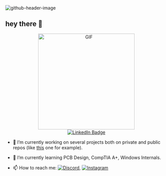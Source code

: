 ![github-header-image](https://github.com/user-attachments/assets/18aeeb70-6cad-41b1-85ee-7a27b0580e77)

## hey there 👋
<!--<img align="center" alt="Coding" width="400" src="https://github.com/user-attachments/assets/f525cd35-ade5-463f-9f1c-deae3cb4cbf8">-->
<div align="center">
 <img src="https://github.com/user-attachments/assets/f7cd1ef8-d76f-45ff-8ae5-70a51c11c55b" width="300" alt="GIF">
</div>

    
<div id="badges" align="center">
  <a href="https://www.linkedin.com/in/danylo-yefimovskyi/">
    <img src="https://img.shields.io/badge/LinkedIn-blue?style=for-the-badge&logo=linkedin&logoColor=white" alt="LinkedIn Badge"/>
  </a>
</div>

     
- 🔭 I’m currently working on several projects both on private and public repos (like [this](https://github.com/Filadeus/efimio-drupal) one for example).
- 🌱 I’m currently learning PCB Design, CompTIA A+, Windows Internals.

       
- 📫 How to reach me: [![Discord](https://img.shields.io/badge/contact-me-blue?logo=discord&logoColor=white)](https://discord.com/users/danilefimovskii), [![Instagram](https://img.shields.io/badge/Instagram-%23E4405F.svg?style=for-the-badge&logo=Instagram&logoColor=white)](https://www.instagram.com/efimio618/)
